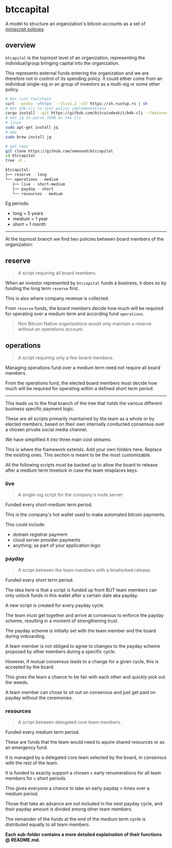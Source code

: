 # btccapital 

A model to structure an organization's bitcoin accounts as a set of [miniscript policies](http://bitcoin.sipa.be/miniscript/).

## overview

`btcapital` is the topmost level of an organization, representing the individual/group bringing capital into the organization.

This represents external funds entering the organization and we are therefore not in control of its spending policy. It could either come from an individual single-sig or an group of investors as a multi-sig or some other policy.


```bash
# Get rust toolchain
curl --proto '=https' --tlsv1.2 -sSf https://sh.rustup.rs | sh
# Get bdk-cli to test policy implementations
cargo install --git https://github.com/bitcoindevkit/bdk-cli --features=compiler,compact_filters
# Get jq to parse JSON on the cli
# linux
sudo apt-get install jq
# mac
sudo brew install jq

# get repo
git clone https://github.com/vmenond/btccapital
cd btccapital
tree -d .

btccapital:
├── reserve - long
└── operations - medium
   ├── live - short-medium
   ├── payday - short	   
   └── resources - medium
```

Eg periods:

- long = 5 years
- medium = 1 year
- short = 1 month

<hr>

At the topmost branch we find two policies between board members of the organization:

## reserve

> A script requiring all board members.

When an investor represented by `btccapital` funds a business, it does so by funding the long term `reserve` first.

This is also where company revenue is collected.

From `reserve` funds, the board members decide how much will be required for operating over a medium term and according fund `operations`.

> Non Bitcoin Native organizations would only maintain a reserve without an operations account.

## operations

> A script requiring only a few board members.

Managing operations fund over a medium term need not require all board members.

From the operations fund, the elected board members must decide how much will be required for operating within a defined short term period.

<hr>

This leads us to the final branch of the tree that holds the various different business specific payment logic.

These are all scripts primarily maintained by the team as a whole or by elected members, based on their own internally conducted consensus over a chosen private social media channel. 

We have simplified it into three main cost streams. 

This is where the framework extends. Add your own folders here. Replace the existing ones. This section is meant to be the most customizable.

All the following scripts must be backed up to allow the board to release after a medium term timelock in case the team misplaces keys.

### live

> A single-sig script for the company's node server

Funded every short-medium term period.

This is the company's hot wallet used to make automated bitcoin payments.

This could include:
- domain registrar payment
- cloud server provider payments
- anything; as part of your application logic

### payday

> A script between the team members with a timelocked release.

Funded every short term period.

The idea here is that a script is funded up front BUT team members can only unlock funds in this wallet after a certain date aka payday.

A new script is created for every payday cycle.

The team must get together and arrive at consensus to enforce the payday scheme, resulting in a moment of strengthening trust.

The payday scheme is initially set with the team member and the board during onboarding. 

A team member is not obliged to agree to changes to the payday scheme proposed by other members during a specific cycle. 

However, if mutual consensus leads to a change for a given cycle, this is accepted by the board.

This gives the team a chance to be fair with each other and quickly pick out the weeds.

A team member can chose to sit out on consensus and just get paid on payday without the ceremonies.
 
### resources

> A script between delegated core team members.

Funded every medium term period.

These are funds that the team would need to aquire shared resources or as an emergency fund.

It is managed by a delegated core team selected by the board, in consensus with the rest of the team.

It is funded to exactly support a chosen `n` early renumerations for all team members for `n` short periods.

This gives everyone a chance to take an early payday `n` times over a medium period.

Those that take an advance are not included in the next payday cycle, and their payday amount is divided among other team members. 

The remainder of the funds at the end of the medium term cycle is distributed equally to all team members.


<b>Each sub-folder contains a more detailed explaination of their functions @ README.md.</b>
